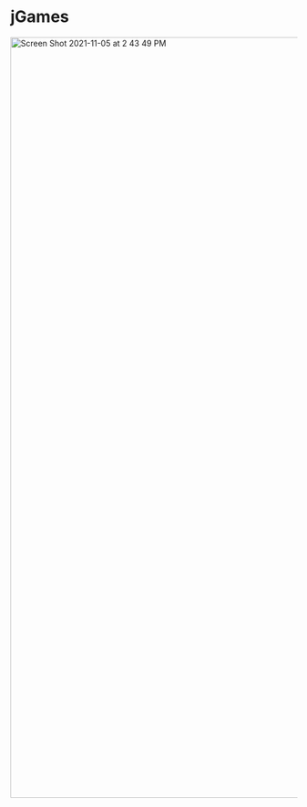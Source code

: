 # jGames

<img width="1333" alt="Screen Shot 2021-11-05 at 2 43 49 PM" src="https://user-images.githubusercontent.com/86806337/140562679-d09e6e92-86ab-4baf-9c72-e8bc1b3f6348.png">

